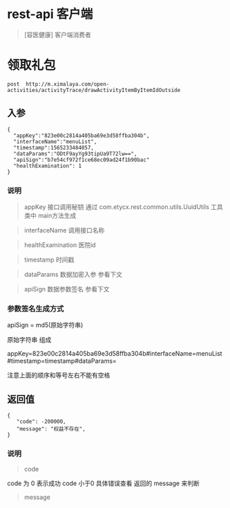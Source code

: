 # rest-api 客户端
> [容医健康] 客户端消费者

# 领取礼包

```
post  http://m.ximalaya.com/open-activities/activityTrace/drawActivityItemByItemIdOutside

```

## 入参

```
{
  "appKey":"823e00c2814a405ba69e3d58ffba304b",
  "interfaceName":"menuList",
  "timestamp":1565233484057,
  "dataParams":"ODtF9ayYg93tipUa9T72lw==",
  "apiSign":"b7e54cf972f1ce68ec09ad24f1b90bac"
  "healthExamination": 1
}
```
###  说明

> appKey  接口调用秘钥  通过 com.etycx.rest.common.utils.UuidUtils 工具类中 main方法生成

> interfaceName  调用接口名称

> healthExamination  医院id

> timestamp  时间戳

> dataParams 数据加密入参  参看下文

> apiSign 数据参数签名  参看下文

### 参数签名生成方式

apiSign = md5(原始字符串)

原始字符串 组成 

appKey=823e00c2814a405ba69e3d58ffba304b#interfaceName=menuList#timestamp=timestamp#dataParams=

注意上面的顺序和等号左右不能有空格

## 返回值

```
{
   "code": -200000,
   "message": "权益不存在",
}
```

### 说明

> code 

code 为 0 表示成功 
code 小于0 具体错误查看 返回的 message 来判断

> message 
  







